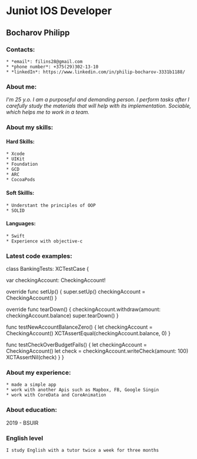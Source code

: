 # Juniot IOS Developer

## Bocharov Philipp

### Contacts:
	* *email*: filins28@gmail.com
	* *phone number*: +375(29)302-13-10
	* *linkedIn*: https://www.linkedin.com/in/philip-bocharov-3331b1188/


### About me:
*I'm 25 y.o. I am a purposeful and demanding person. I perform tasks after I carefully study the materials that will help with its implementation.
Sociable, which helps me to work in a team.*

### About my skills:
#### Hard Skills:
	* Xcode
	* UIKit
	* Foundation
	* GCD
	* ARC
	* CocoaPods

#### Soft Skillls:
	* Understant the principles of OOP
	* SOLID

#### Languages:
	* Swift
	* Experience with objective-c

### Latest code examples:

class BankingTests: XCTestCase {

  var checkingAccount: CheckingAccount!
  
  override func setUp() {
    super.setUp()
    checkingAccount = CheckingAccount()
  }

  override func tearDown() {
    checkingAccount.withdraw(amount: checkingAccount.balance)
    super.tearDown()
  }

  func testNewAccountBalanceZero() {
    let checkingAccount = CheckingAccount()
    XCTAssertEqual(checkingAccount.balance, 0)
  }

  func testCheckOverBudgetFails() {
    let checkingAccount = CheckingAccount()
    let check = checkingAccount.writeCheck(amount: 100)
    XCTAssertNil(check)
  }
}

### About my experience:
	* made a simple app
	* work with another Apis such as Mapbox, FB, Google Singin
	* work with CoreData and CoreAnimation

### About education: 
2019 - BSUIR

### English level
	I study English with a tutor twice a week for three months

